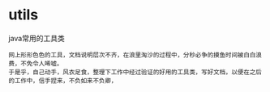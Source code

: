 # utils
java常用的工具类

    网上形形色色的工具，文档说明层次不齐，在浪里淘沙的过程中，分秒必争的摸鱼时间被白白浪费，不免令人唏嘘。
    于是乎，自己动手，风衣足食，整理下工作中经过验证的好用的工具类，写好文档，以便在之后的工作中，信手捏来，不负如来不负卿，
